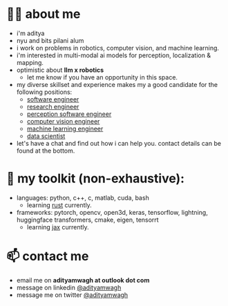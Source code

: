 # 👦🏻 about me 

- i'm aditya
- nyu and bits pilani alum
- i work on problems in robotics, computer vision, and machine learning.
- i'm interested in multi-modal ai models for perception, localization & mapping.
- optimistic about **llm x robotics**
  - let me know if you have an opportunity in this space.
- my diverse skillset and experience makes my a good candidate for the following positions:
  -   <ins>software engineer</ins>
  -   <ins>research engineer</ins>
  -   <ins>perception software engineer</ins>
  -   <ins>computer vision engineer</ins>
  -   <ins>machine learning engineer</ins>
  -   <ins>data scientist</ins>
- let's have a chat and find out how i can help you. contact details can be found at the bottom.

# 🔨 my toolkit (non-exhaustive): 
- languages: python, c++, c, matlab, cuda, bash
  - learning [rust](https://www.rust-lang.org/) currently.
- frameworks: pytorch, opencv, open3d, keras, tensorflow, lightning, huggingface transformers, cmake, eigen, tensorrt
  - learning [jax](https://github.com/google/jax) currently.


# 📫 contact me 
- email me on **adityamwagh at outlook dot com**
- message on linkedin [@adityamwagh](https://www.linkedin.com/in/adityamwagh)
- message me on twitter [@adityamwagh](https://www.x.com/adityamwagh)
